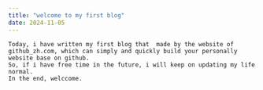 ```yaml
---
title: "welcome to my first blog"
date: 2024-11-05
---
```


    Today, i have written my first blog that  made by the website of github_zh.com, which can simply and quickly build your personally website base on github.
    So, if i have free time in the future, i will keep on updating my life normal.
    In the end, welccome.